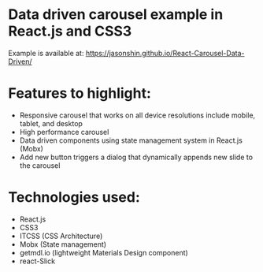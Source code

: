 # Data driven carousel example in React.js and CSS3

Example is available at: https://jasonshin.github.io/React-Carousel-Data-Driven/

# Features to highlight:
* Responsive carousel that works on all device resolutions include mobile, tablet, and desktop
* High performance carousel
* Data driven components using state management system in React.js (Mobx)
* Add new button triggers a dialog that dynamically appends new slide to the carousel

# Technologies used:

* React.js
* CSS3
* ITCSS (CSS Architecture)
* Mobx (State management)
* getmdl.io (lightweight Materials Design component)
* react-Slick
